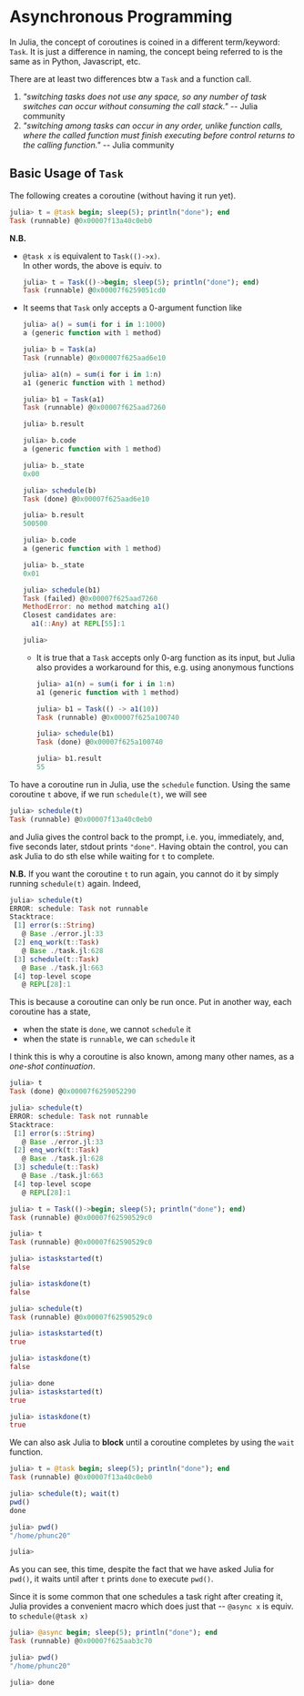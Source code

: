 # Asynchronous Programming
In Julia, the concept of coroutines is coined in a different term/keyword: `Task`.
It is just a difference in naming, the concept being referred to is the same as in
Python, Javascript, etc.

There are at least two differences btw a `Task` and a function call.

1. _"switching tasks does not use any space, so any number of task switches can occur without consuming the call stack."_ -- Julia community
2. _"switching among tasks can occur in any order, unlike function calls, where the called function must finish executing before control returns to the calling function."_ -- Julia community


## Basic Usage of `Task`
The following creates a coroutine (without having it run yet).
```julia
julia> t = @task begin; sleep(5); println("done"); end
Task (runnable) @0x00007f13a40c0eb0
```

**N.B.**
- `@task x` is equivalent to `Task(()->x)`.<br>
  In other words, the above is equiv. to
  ```julia
  julia> t = Task(()->begin; sleep(5); println("done"); end)
  Task (runnable) @0x00007f6259051cd0
  ```
- It seems that `Task` only accepts a 0-argument function like
  ```julia
  julia> a() = sum(i for i in 1:1000)
  a (generic function with 1 method)
  
  julia> b = Task(a)
  Task (runnable) @0x00007f625aad6e10
  
  julia> a1(n) = sum(i for i in 1:n)
  a1 (generic function with 1 method)
  
  julia> b1 = Task(a1)
  Task (runnable) @0x00007f625aad7260
  
  julia> b.result
  
  julia> b.code
  a (generic function with 1 method)
  
  julia> b._state
  0x00
  
  julia> schedule(b)
  Task (done) @0x00007f625aad6e10
  
  julia> b.result
  500500
  
  julia> b.code
  a (generic function with 1 method)
  
  julia> b._state
  0x01
  
  julia> schedule(b1)
  Task (failed) @0x00007f625aad7260
  MethodError: no method matching a1()
  Closest candidates are:
    a1(::Any) at REPL[55]:1
  
  julia>
  ```
  - It is true that a `Task` accepts only 0-arg function as its input, but Julia also provides a workaround for this, e.g. using anonymous functions
    ```julia
    julia> a1(n) = sum(i for i in 1:n)
    a1 (generic function with 1 method)
    
    julia> b1 = Task(() -> a1(10))
    Task (runnable) @0x00007f625a100740
    
    julia> schedule(b1)
    Task (done) @0x00007f625a100740
    
    julia> b1.result
    55
    ```

To have a coroutine run in Julia, use the `schedule` function.
Using the same coroutine `t` above, if we run `schedule(t)`, we
will see
```julia
julia> schedule(t)
Task (runnable) @0x00007f13a40c0eb0
```
and Julia gives the control back to the prompt, i.e. you, immediately, and,
five seconds later, stdout prints `"done"`. Having obtain the control,
you can ask Julia to do sth else while waiting for `t` to complete.

**N.B.** If you want the coroutine `t` to run again, you cannot do it by simply
running `schedule(t)` again. Indeed,
```julia
julia> schedule(t)
ERROR: schedule: Task not runnable
Stacktrace:
 [1] error(s::String)
   @ Base ./error.jl:33
 [2] enq_work(t::Task)
   @ Base ./task.jl:628
 [3] schedule(t::Task)
   @ Base ./task.jl:663
 [4] top-level scope
   @ REPL[28]:1

```

This is because a coroutine can only be run once. Put in another way,
each coroutine has a state,

- when the state is `done`, we cannot `schedule` it
- when the state is `runnable`, we can `schedule` it

I think this is why a coroutine is also known, among many other names, as a  _one-shot continuation_.
```julia
julia> t
Task (done) @0x00007f6259052290

julia> schedule(t)
ERROR: schedule: Task not runnable
Stacktrace:
 [1] error(s::String)
   @ Base ./error.jl:33
 [2] enq_work(t::Task)
   @ Base ./task.jl:628
 [3] schedule(t::Task)
   @ Base ./task.jl:663
 [4] top-level scope
   @ REPL[28]:1

julia> t = Task(()->begin; sleep(5); println("done"); end)
Task (runnable) @0x00007f62590529c0

julia> t
Task (runnable) @0x00007f62590529c0

julia> istaskstarted(t)
false

julia> istaskdone(t)
false

julia> schedule(t)
Task (runnable) @0x00007f62590529c0

julia> istaskstarted(t)
true

julia> istaskdone(t)
false

julia> done
julia> istaskstarted(t)
true

julia> istaskdone(t)
true
```

We can also ask Julia to **block** until a coroutine completes by
using the `wait` function.
```julia
julia> t = @task begin; sleep(5); println("done"); end
Task (runnable) @0x00007f13a40c0eb0

julia> schedule(t); wait(t)
pwd()
done

julia> pwd()
"/home/phunc20"

julia>
```
As you can see, this time, despite the fact that we have asked Julia for `pwd()`,
it waits until after `t` prints `done` to execute `pwd()`.

Since it is some common that one schedules a task right after creating it, Julia
provides a convenient macro which does just that -- `@async x` is equiv. to `schedule(@task x)`
```julia
julia> @async begin; sleep(5); println("done"); end
Task (runnable) @0x00007f625aab3c70

julia> pwd()
"/home/phunc20"

julia> done
```
